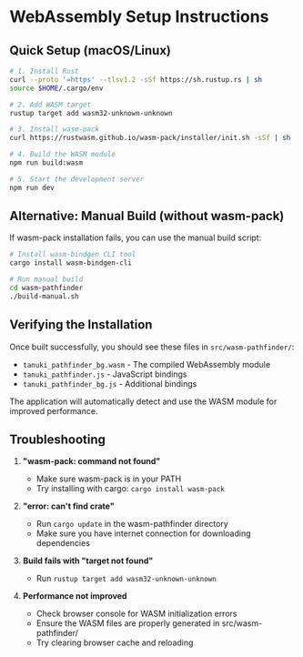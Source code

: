# WebAssembly Setup Instructions

## Quick Setup (macOS/Linux)

```bash
# 1. Install Rust
curl --proto '=https' --tlsv1.2 -sSf https://sh.rustup.rs | sh
source $HOME/.cargo/env

# 2. Add WASM target
rustup target add wasm32-unknown-unknown

# 3. Install wasm-pack
curl https://rustwasm.github.io/wasm-pack/installer/init.sh -sSf | sh

# 4. Build the WASM module
npm run build:wasm

# 5. Start the development server
npm run dev
```

## Alternative: Manual Build (without wasm-pack)

If wasm-pack installation fails, you can use the manual build script:

```bash
# Install wasm-bindgen CLI tool
cargo install wasm-bindgen-cli

# Run manual build
cd wasm-pathfinder
./build-manual.sh
```

## Verifying the Installation

Once built successfully, you should see these files in `src/wasm-pathfinder/`:
- `tanuki_pathfinder_bg.wasm` - The compiled WebAssembly module
- `tanuki_pathfinder.js` - JavaScript bindings
- `tanuki_pathfinder_bg.js` - Additional bindings

The application will automatically detect and use the WASM module for improved performance.

## Troubleshooting

1. **"wasm-pack: command not found"**
   - Make sure wasm-pack is in your PATH
   - Try installing with cargo: `cargo install wasm-pack`

2. **"error: can't find crate"**
   - Run `cargo update` in the wasm-pathfinder directory
   - Make sure you have internet connection for downloading dependencies

3. **Build fails with "target not found"**
   - Run `rustup target add wasm32-unknown-unknown`

4. **Performance not improved**
   - Check browser console for WASM initialization errors
   - Ensure the WASM files are properly generated in src/wasm-pathfinder/
   - Try clearing browser cache and reloading